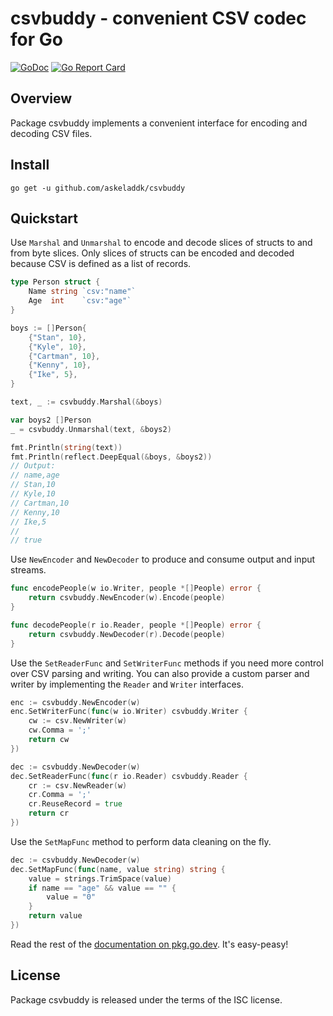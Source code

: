 # csvbuddy - convenient CSV codec for Go

[![GoDoc](https://godoc.org/github.com/askeladdk/csvbuddy?status.png)](https://godoc.org/github.com/askeladdk/csvbuddy)
[![Go Report Card](https://goreportcard.com/badge/github.com/askeladdk/csvbuddy)](https://goreportcard.com/report/github.com/askeladdk/csvbuddy)

## Overview

Package csvbuddy implements a convenient interface for encoding and decoding CSV files.

## Install

```
go get -u github.com/askeladdk/csvbuddy
```

## Quickstart

Use `Marshal` and `Unmarshal` to encode and decode slices of structs to and from byte slices. Only slices of structs can be encoded and decoded because CSV is defined as a list of records.

```go
type Person struct {
    Name string `csv:"name"`
    Age  int    `csv:"age"`
}

boys := []Person{
    {"Stan", 10},
    {"Kyle", 10},
    {"Cartman", 10},
    {"Kenny", 10},
    {"Ike", 5},
}

text, _ := csvbuddy.Marshal(&boys)

var boys2 []Person
_ = csvbuddy.Unmarshal(text, &boys2)

fmt.Println(string(text))
fmt.Println(reflect.DeepEqual(&boys, &boys2))
// Output:
// name,age
// Stan,10
// Kyle,10
// Cartman,10
// Kenny,10
// Ike,5
//
// true
```

Use `NewEncoder` and `NewDecoder` to produce and consume output and input streams.

```go
func encodePeople(w io.Writer, people *[]People) error {
    return csvbuddy.NewEncoder(w).Encode(people)
}

func decodePeople(r io.Reader, people *[]People) error {
    return csvbuddy.NewDecoder(r).Decode(people)
}
```

Use the `SetReaderFunc` and `SetWriterFunc` methods if you need more control over CSV parsing and writing. You can also provide a custom parser and writer by implementing the `Reader` and `Writer` interfaces.

```go
enc := csvbuddy.NewEncoder(w)
enc.SetWriterFunc(func(w io.Writer) csvbuddy.Writer {
    cw := csv.NewWriter(w)
    cw.Comma = ';'
    return cw
})
```

```go
dec := csvbuddy.NewDecoder(w)
dec.SetReaderFunc(func(r io.Reader) csvbuddy.Reader {
    cr := csv.NewReader(w)
    cr.Comma = ';'
    cr.ReuseRecord = true
    return cr
})
```

Use the `SetMapFunc` method to perform data cleaning on the fly.

```go
dec := csvbuddy.NewDecoder(w)
dec.SetMapFunc(func(name, value string) string {
    value = strings.TrimSpace(value)
    if name == "age" && value == "" {
        value = "0"
    }
    return value
})
```

Read the rest of the [documentation on pkg.go.dev](https://godoc.org/github.com/askeladdk/csvbuddy). It's easy-peasy!

## License

Package csvbuddy is released under the terms of the ISC license.
